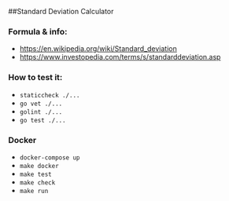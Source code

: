 
##Standard Deviation Calculator

### Formula & info: 
- https://en.wikipedia.org/wiki/Standard_deviation
- https://www.investopedia.com/terms/s/standarddeviation.asp


### How to test it:
- ```staticcheck ./...```
- ```go vet ./...```
- ```golint ./...```
- ```go test ./...```

### Docker
- ```docker-compose up```
- ```make docker```
- ```make test```
- ```make check```
- ```make run```
